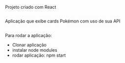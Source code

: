 Projeto criado com React
##
Aplicação que exibe cards Pokémon com uso de sua API
##
Para rodar a aplicação:
- Clonar aplicação
- instalar node modules
- rodar aplicação: npm start

